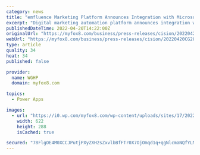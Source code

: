 ```yaml
---
category: news
title: "emfluence Marketing Platform Announces Integration with Microsoft Power Apps"
excerpt: "Digital marketing automation platform announces integration with Microsoft Power Apps, providing powerful marketing automation capabilities to Power Apps. KANSAS CITY, Mo., April 20, 2022 ..."
publishedDateTime: 2022-04-20T14:22:00Z
originalUrl: "https://myfox8.com/business/press-releases/cision/20220420CG28201/emfluence-marketing-platform-announces-integration-with-microsoft-power-apps/"
webUrl: "https://myfox8.com/business/press-releases/cision/20220420CG28201/emfluence-marketing-platform-announces-integration-with-microsoft-power-apps/"
type: article
quality: 34
heat: 34
published: false

provider:
  name: WGHP
  domain: myfox8.com

topics:
  - Power Apps

images:
  - url: "https://i0.wp.com/myfox8.com/wp-content/uploads/sites/17/2022/04/Ashton.jpg?w=2000&#038;ssl=1"
    width: 622
    height: 288
    isCached: true

secured: "78FlgOE4M0XCCJPutjPXyZXH2sZxvlbBfFTr0X7OjOmqd1q+qgNlcmaNQfYLMUkq2pzmlUbem8D8fihIawJ/ykI+pU/7FcnsxPK8jfe4jBlCuqpwgfEprMWhcKIBCjVCM1Xr18/Xbnqmcxk/KcvnpYUuxJsGcY1mrRHkvHJjNFHxl7bGOytRySlb5Z8NFLZAKiyEcS2VOSS2cJprHL/KDycxmhurgTMztyr5r+rPpvI8FAnwE1GpclUdH6JZyrtoAkhslk6m/mEGrYEYRkokeFxNHiBAXnJ9N0zmGXkNAMzNQNZli2v2F3l94AE6PjQ8X4QKJ7W4Ar9fVTikEGBUr8/lfg/GXjY8ewNDhZxWXVE=;nEjP+kE05dRTRRg3fel2Rg=="
---
```


